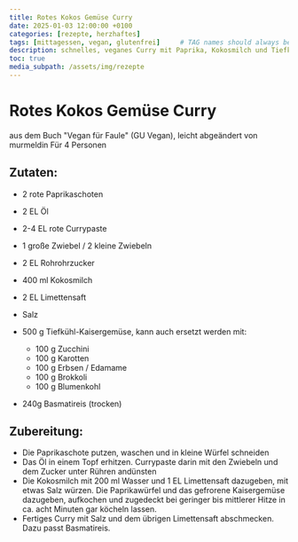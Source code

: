```yaml
---
title: Rotes Kokos Gemüse Curry
date: 2025-01-03 12:00:00 +0100
categories: [rezepte, herzhaftes]
tags: [mittagessen, vegan, glutenfrei]     # TAG names should always be lowercase
description: schnelles, veganes Curry mit Paprika, Kokosmilch und Tiefkühlgemüse
toc: true
media_subpath: /assets/img/rezepte
---
```



# Rotes Kokos Gemüse Curry
aus dem Buch "Vegan für Faule" (GU Vegan), leicht abgeändert von murmeldin
Für 4 Personen
## Zutaten:
- 2 rote Paprikaschoten
- 2 EL Öl
- 2-4 EL rote Currypaste
- 1 große Zwiebel / 2 kleine Zwiebeln
- 2 EL Rohrohrzucker
- 400 ml Kokosmilch
- 2 EL Limettensaft
- Salz
- 500 g Tiefkühl-Kaisergemüse, kann auch ersetzt werden mit: 
  - 100 g Zucchini
  - 100 g Karotten
  - 100 g Erbsen / Edamame
  - 100 g Brokkoli
  - 100 g Blumenkohl

- 240g Basmatireis (trocken)

## Zubereitung:
- Die Paprikaschote putzen, waschen und in kleine Würfel schneiden
- Das Öl in einem Topf erhitzen. Currypaste darin mit den Zwiebeln und dem Zucker unter Rühren andünsten
- Die Kokosmilch mit 200 ml Wasser und 1 EL Limettensaft dazugeben, mit etwas Salz würzen. Die Paprikawürfel und das gefrorene Kaisergemüse dazugeben, aufkochen und zugedeckt bei geringer bis mittlerer Hitze in ca. acht Minuten gar köcheln lassen.
- Fertiges Curry mit Salz und dem übrigen Limettensaft abschmecken. Dazu passt Basmatireis.
